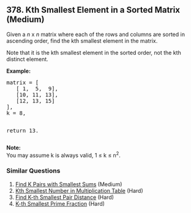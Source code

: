 ## 378. Kth Smallest Element in a Sorted Matrix (Medium)

<p>Given a <i>n</i> x <i>n</i> matrix where each of the rows and columns are sorted in ascending order, find the kth smallest element in the matrix.</p>

<p>
Note that it is the kth smallest element in the sorted order, not the kth distinct element.
</p>

<p><b>Example:</b>
<pre>
matrix = [
   [ 1,  5,  9],
   [10, 11, 13],
   [12, 13, 15]
],
k = 8,

return 13.
</pre>
</p>

<p><b>Note: </b><br>
You may assume k is always valid, 1 &le; k &le; n<sup>2</sup>.</p>

### Similar Questions
  1. [Find K Pairs with Smallest Sums](https://github.com/openset/leetcode/tree/master/solution/find-k-pairs-with-smallest-sums) (Medium)
  1. [Kth Smallest Number in Multiplication Table](https://github.com/openset/leetcode/tree/master/solution/kth-smallest-number-in-multiplication-table) (Hard)
  1. [Find K-th Smallest Pair Distance](https://github.com/openset/leetcode/tree/master/solution/find-k-th-smallest-pair-distance) (Hard)
  1. [K-th Smallest Prime Fraction](https://github.com/openset/leetcode/tree/master/solution/k-th-smallest-prime-fraction) (Hard)
